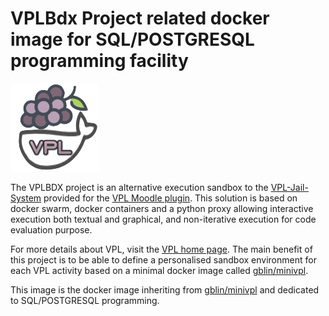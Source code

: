 # VPLBdx Project related docker image for SQL/POSTGRESQL programming facility

![VPL Logo](https://github.com/GuillaumeBlin/vplbdx/raw/master/misc/img/VPLBDXLOGO.png)

The VPLBDX project is an alternative execution sandbox to the [VPL-Jail-System](https://github.com/jcrodriguez-dis/vpl-xmlrpc-jail) provided for the [VPL Moodle plugin](https://github.com/jcrodriguez-dis/moodle-mod_vpl). This solution is based on docker swarm, docker containers and a python proxy allowing interactive execution both textual and graphical, and non-iterative execution for code evaluation purpose.

For more details about VPL, visit the [VPL home page](http://vpl.dis.ulpgc.es). The main benefit of this project is to be able to define a personalised sandbox environment for each VPL activity based on a minimal docker image called [gblin/minivpl](https://hub.docker.com/r/gblin/minivpl).

This image is the docker image inheriting from [gblin/minivpl](https://hub.docker.com/r/gblin/minivpl) and dedicated to SQL/POSTGRESQL programming.

